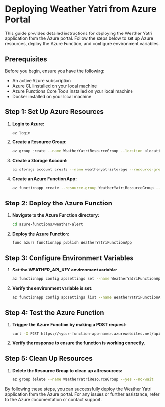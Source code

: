 # Deploying Weather Yatri from Azure Portal

This guide provides detailed instructions for deploying the Weather Yatri application from the Azure portal. Follow the steps below to set up Azure resources, deploy the Azure Function, and configure environment variables.

## Prerequisites

Before you begin, ensure you have the following:

- An active Azure subscription
- Azure CLI installed on your local machine
- Azure Functions Core Tools installed on your local machine
- Docker installed on your local machine

## Step 1: Set Up Azure Resources

1. **Login to Azure:**
   ```sh
   az login
   ```

2. **Create a Resource Group:**
   ```sh
   az group create --name WeatherYatriResourceGroup --location <location>
   ```

3. **Create a Storage Account:**
   ```sh
   az storage account create --name weatheryatristorage --resource-group WeatherYatriResourceGroup --location <location> --sku Standard_LRS
   ```

4. **Create an Azure Function App:**
   ```sh
   az functionapp create --resource-group WeatherYatriResourceGroup --consumption-plan-location <location> --runtime node --functions-version 3 --name WeatherYatriFunctionApp --storage-account weatheryatristorage
   ```

## Step 2: Deploy the Azure Function

1. **Navigate to the Azure Function directory:**
   ```sh
   cd azure-functions/weather-alert
   ```

2. **Deploy the Azure Function:**
   ```sh
   func azure functionapp publish WeatherYatriFunctionApp
   ```

## Step 3: Configure Environment Variables

1. **Set the WEATHER_API_KEY environment variable:**
   ```sh
   az functionapp config appsettings set --name WeatherYatriFunctionApp --resource-group WeatherYatriResourceGroup --settings "WEATHER_API_KEY=<your-weather-api-key>"
   ```

2. **Verify the environment variable is set:**
   ```sh
   az functionapp config appsettings list --name WeatherYatriFunctionApp --resource-group WeatherYatriResourceGroup
   ```

## Step 4: Test the Azure Function

1. **Trigger the Azure Function by making a POST request:**
   ```sh
   curl -X POST https://<your-function-app-name>.azurewebsites.net/api/weather-alert -H "Content-Type: application/json" -d '{"city": "CityName", "threshold": TemperatureThreshold}'
   ```

2. **Verify the response to ensure the function is working correctly.**

## Step 5: Clean Up Resources

1. **Delete the Resource Group to clean up all resources:**
   ```sh
   az group delete --name WeatherYatriResourceGroup --yes --no-wait
   ```

By following these steps, you can successfully deploy the Weather Yatri application from the Azure portal. For any issues or further assistance, refer to the Azure documentation or contact support.
